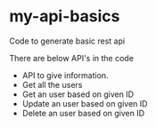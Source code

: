 # my-api-basics

Code to generate basic rest api

There are below API's in the code

- API to give information.
- Get all the users
- Get an user based on given ID
- Update an user based on given ID
- Delete an user based on given ID
